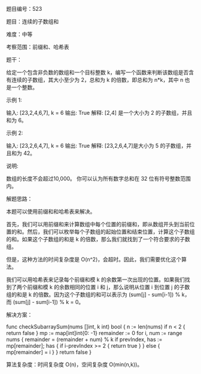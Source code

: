 题目编号：523

题目：连续的子数组和

难度：中等

考察范围：前缀和、哈希表

题干：

给定一个包含非负数的数组和一个目标整数 k，编写一个函数来判断该数组是否含有连续的子数组，其大小至少为 2，总和为 k 的倍数，即总和为 n*k，其中 n 也是一个整数。

示例 1:

输入: [23,2,4,6,7], k = 6
输出: True
解释: [2,4] 是一个大小为 2 的子数组，并且和为 6。

示例 2:

输入: [23,2,6,4,7], k = 6
输出: True
解释: [23,2,6,4,7]是大小为 5 的子数组，并且和为 42。

说明:

数组的长度不会超过10,000。
你可以认为所有数字总和在 32 位有符号整数范围内。

解题思路：

本题可以使用前缀和和哈希表来解决。

首先，我们可以用前缀和来计算数组中每个位置的前缀和，即从数组开头到当前位置的和。然后，我们可以枚举每个子数组的起始位置和结束位置，计算这个子数组的和。如果这个子数组的和是 k 的倍数，那么我们就找到了一个符合要求的子数组。

但是，这种方法的时间复杂度是 O(n^2)，会超时。因此，我们需要优化这个算法。

我们可以用哈希表来记录每个前缀和模 k 的余数第一次出现的位置。如果我们找到了两个前缀和模 k 的余数相同的位置 i 和 j，那么说明从位置 i 到位置 j 的子数组的和是 k 的倍数。因为这个子数组的和可以表示为 (sum[j] - sum[i-1]) % k，而 (sum[j] - sum[i-1]) % k = 0。

解决方案：

func checkSubarraySum(nums []int, k int) bool {
    n := len(nums)
    if n < 2 {
        return false
    }
    mp := map[int]int{0: -1}
    remainder := 0
    for i, num := range nums {
        remainder = (remainder + num) % k
        if prevIndex, has := mp[remainder]; has {
            if i-prevIndex >= 2 {
                return true
            }
        } else {
            mp[remainder] = i
        }
    }
    return false
}

算法复杂度：时间复杂度 O(n)，空间复杂度 O(min(n,k))。